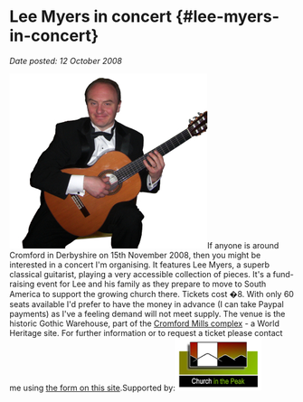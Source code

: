 # Lee Myers in concert {#lee-myers-in-concert}

_Date posted: 12 October 2008_

![Lee Myers](./exportlc.php_files/lee_myers_cut_350.jpg "Lee Myers")If anyone is around Cromford in Derbyshire on 15th November 2008, then you might be interested in a concert I'm organising. It features Lee Myers, a superb classical guitarist, playing a very accessible collection of pieces. It's a fund-raising event for Lee and his family as they prepare to move to South America to support the growing church there. Tickets cost �8\. With only 60 seats available I'd prefer to have the money in advance (I can take Paypal payments) as I've a feeling demand will not meet supply. The venue is the historic Gothic Warehouse, part of the [Cromford Mills complex](http://www.arkwrightsociety.org.uk/cromford/index.php) - a World Heritage site. For further information or to request a ticket please contact me using [the form on this site](http://www.learningconversations.co.uk/main/index.php?blog=5&disp=msgform&recipient_id=1).Supported by:[![Church in the Peak logo](./exportlc.php_files/citp_logo.jpg "Church in the Peak logo")](http://www.churchinthepeak.org.uk/)